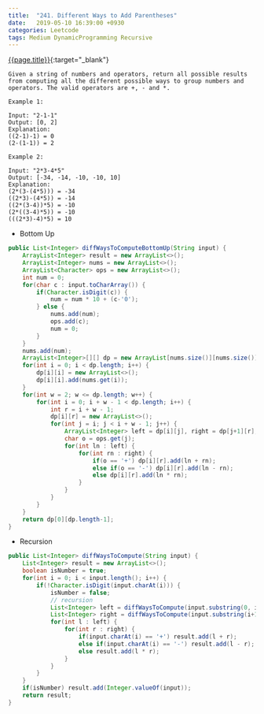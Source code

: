 ```yaml
---
title:  "241. Different Ways to Add Parentheses"
date:   2019-05-10 16:39:00 +0930
categories: Leetcode
tags: Medium DynamicProgramming Recursive
---
```


[{{page.title}}](https://leetcode.com/problems/different-ways-to-add-parentheses/){:target="_blank"}

    Given a string of numbers and operators, return all possible results from computing all the different possible ways to group numbers and operators. The valid operators are +, - and *.

    Example 1:

    Input: "2-1-1"
    Output: [0, 2]
    Explanation:
    ((2-1)-1) = 0
    (2-(1-1)) = 2

    Example 2:

    Input: "2*3-4*5"
    Output: [-34, -14, -10, -10, 10]
    Explanation:
    (2*(3-(4*5))) = -34
    ((2*3)-(4*5)) = -14
    ((2*(3-4))*5) = -10
    (2*((3-4)*5)) = -10
    (((2*3)-4)*5) = 10


* Bottom Up
```java
public List<Integer> diffWaysToComputeBottomUp(String input) {
    ArrayList<Integer> result = new ArrayList<>();
    ArrayList<Integer> nums = new ArrayList<>();
    ArrayList<Character> ops = new ArrayList<>();
    int num = 0;
    for(char c : input.toCharArray()) {
        if(Character.isDigit(c)) {
            num = num * 10 + (c-'0');
        } else {
            nums.add(num);
            ops.add(c);
            num = 0;
        }
    }
    nums.add(num);
    ArrayList<Integer>[][] dp = new ArrayList[nums.size()][nums.size()];
    for(int i = 0; i < dp.length; i++) {
        dp[i][i] = new ArrayList<>();
        dp[i][i].add(nums.get(i));
    }
    for(int w = 2; w <= dp.length; w++) {
        for(int i = 0; i + w - 1 < dp.length; i++) {
            int r = i + w - 1;
            dp[i][r] = new ArrayList<>();
            for(int j = i; j < i + w - 1; j++) {
                ArrayList<Integer> left = dp[i][j], right = dp[j+1][r];
                char o = ops.get(j);
                for(int ln : left) {
                    for(int rn : right) {
                        if(o == '+') dp[i][r].add(ln + rn);
                        else if(o == '-') dp[i][r].add(ln - rn);
                        else dp[i][r].add(ln * rn);
                    }
                }
            }
        }
    }
    return dp[0][dp.length-1];
}
```

* Recursion

```java
public List<Integer> diffWaysToCompute(String input) {
    List<Integer> result = new ArrayList<>();
    boolean isNumber = true;
    for(int i = 0; i < input.length(); i++) {
        if(!Character.isDigit(input.charAt(i))) {
            isNumber = false;
            // recursion
            List<Integer> left = diffWaysToCompute(input.substring(0, i));
            List<Integer> right = diffWaysToCompute(input.substring(i+1));
            for(int l : left) {
                for(int r : right) {
                    if(input.charAt(i) == '+') result.add(l + r);
                    else if(input.charAt(i) == '-') result.add(l - r);
                    else result.add(l * r);
                }
            }
        }
    }
    if(isNumber) result.add(Integer.valueOf(input));
    return result;
}
```
